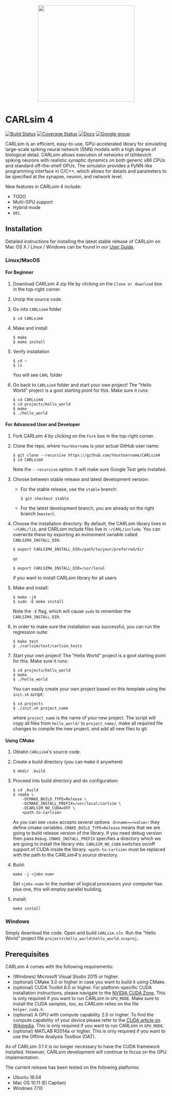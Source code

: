 <div align="center">
	<img src="http://socsci.uci.edu/~jkrichma/CARL-Logo-small.jpg" width="300"/>
</div>

# CARLsim 4

[![Build Status](https://travis-ci.org/UCI-CARL/CARLsim4.svg?branch=master)](https://travis-ci.org/UCI-CARL/CARLsim4)
[![Coverage Status](https://coveralls.io/repos/github/UCI-CARL/CARLsim4/badge.svg?branch=master)](https://coveralls.io/github/UCI-CARL/CARLsim4?branch=master)
[![Docs](https://img.shields.io/badge/docs-v4.0.0-blue.svg)](http://uci-carl.github.io/CARLsim4)
[![Google group](https://img.shields.io/badge/Google-Discussion%20group-blue.svg)](https://groups.google.com/forum/#!forum/carlsim-snn-simulator)

CARLsim is an efficient, easy-to-use, GPU-accelerated library for simulating large-scale spiking neural network (SNN) models with a high degree of biological detail. CARLsim allows execution of networks of Izhikevich spiking neurons with realistic synaptic dynamics on both generic x86 CPUs and standard off-the-shelf GPUs. The simulator provides a PyNN-like programming interface in C/C++, which allows for details and parameters to be specified at the synapse, neuron, and network level.

New features in CARLsim 4 include:
- TODO
- Multi-GPU support
- Hybrid mode
- etc.


## Installation

Detailed instructions for installing the latest stable release of CARLsim on Mac OS X / Linux / Windows
can be found in our [User Guide](http://uci-carl.github.io/CARLsim4/ch1_getting_started.html).

### Linux/MacOS

#### For Beginner

1. Download CARLsim 4 zip file by clicking on the `Clone or download` box in the top-right corner.

2. Unzip the source code.

3. Go into `CARLsim4` folder
   ```
   $ cd CARLsim4
   ```

4. Make and install
   ```
   $ make
   $ make install
   ```

5. Verify installation
   ```
   $ cd ~
   $ ls
   ```
   You will see `CARL` folder

6. Go back to `CARLsim4` folder and start your own project! The "Hello World" project is a goot starting point for this.
   Make sure it runs:
   ```
   $ cd CARLsim4
   $ cd projects/hello_world
   $ make
   $ ./hello_world
   ```

#### For Advanced User and Developer

1. Fork CARLsim 4 by clicking on the `Fork` box in the top-right corner.

2. Clone the repo, where `YourUsername` is your actual GitHub user name:
   ```
   $ git clone --recursive https://github.com/YourUsername/CARLsim4
   $ cd CARLsim4
   ```
   Note the `--recursive` option: It will make sure Google Test gets installed.

3. Choose between stable release and latest development version:
   - For the stable release, use the `stable` branch:
     ```
     $ git checkout stable
     ```
   - For the latest development branch, you are already on the right branch (`master`).

4. Choose the installation directory: By default, the CARLsim library lives in `~/CARL/lib`, and CARLsim include files live in `~/CARL/include`.
    You can overwrite these by exporting an evironment variable called `CARLSIM4_INSTALL_DIR`:
    ```
    $ export CARLSIM4_INSTALL_DIR=/path/to/your/preferred/dir
    ```
    or
    ```
    $ export CARLSIM4_INSTALL_DIR=/usr/local
    ```
    if you want to install CARLsim library for all users

5. Make and install:
   ```
   $ make -j4
   $ sudo -E make install
   ```
   Note the `-E` flag, which will cause `sudo` to remember the `CARLSIM4_INSTALL_DIR`.

7. In order to make sure the installation was successful, you can run the regression suite:

   ```
   $ make test
   $ ./carlsim/test/carlsim_tests
   ```
   
8. Start your own project! The "Hello World" project is a goot starting point for this.
   Make sure it runs:

   ```
   $ cd projects/hello_world
   $ make
   $ ./hello_world
   ```

   You can easily create your own project based on this template using the `init.sh` script:

   ```
   $ cd projects
   $ ./init.sh project_name
   ```
   where `project_name` is the name of your new project.
   The script will copy all files from `hello_world/` to `project_name/`, make all required
   file changes to compile the new project, and add all new files to git.

#### Using CMake

1. Obtatin `CARLsim4`'s source code.

2. Create a build directory (you can make it anywhere)

   ```
   $ mkdir .build
   ```

3. Proceed into build directory and do configuration:

   ```
   $ cd .build
   $ cmake \
       -DCMAKE_BUILD_TYPE=Release \
       -DCMAKE_INSTALL_PREFIX=/usr/local/carlsim \
       -DCARLSIM_NO_CUDA=OFF \
       <path-to-carlsim>
   ```

   As you can see `cmake` accepts several options `-D<name>=<value>`: they define cmake variables.
   `CMAKE_BUILD_TYPE=Release` means that we are going to build release version of the library.
   If you need debug version then pass `Debug`.
   `CMAKE_INSTALL_PREFIX` specifies a directory which we are going to install the library into.
   `CARLSIM_NO_CUDA` switches on/off support of CUDA inside the library.
   `<path-to-carlsim>` must be replaced with the path to the CARLsim4's source directory.

4. Build:

   ```
   make -j <jobs-num>
   ```
   
   Set `<jobs-num>` to the number of logical processors your computer has plus one,
   this will employ parallel building.

5. Install:

   ```
   make install
   ```

### Windows

Simply download the code. Open and build `CARLsim.sln`. Run the "Hello World" project file
`projects\hello_world\hello_world.vcxproj`.


## Prerequisites

CARLsim 4 comes with the following requirements:
- (Windows) Microsoft Visual Studio 2015 or higher.
- (optional) CMake 3.0 or higher in case you want to build it using CMake.
- (optional) CUDA Toolkit 6.0 or higher. For platform-specific CUDA installation instructions, please navigate to 
  the [NVIDIA CUDA Zone](https://developer.nvidia.com/cuda-zone).
  This is only required if you want to run CARLsim in `GPU_MODE`. Make sure to install the 
  CUDA samples, too, as CARLsim relies on the file `helper_cuda.h`.
- (optional) A GPU with compute capability 2.0 or higher. To find the compute capability of your device please 
  refer to the [CUDA article on Wikipedia](http://en.wikipedia.org/wiki/CUDA).
  This is only required if you want to run CARLsim in `GPU_MODE`.
- (optional) MATLAB R2014a or higher. This is only required if you want to use the Offline Analysis Toolbox (OAT).

As of CARLsim 3.1 it is no longer necessary to have the CUDA framework installed. However, CARLsim development 
will continue to focus on the GPU implementation.

The current release has been tested on the following platforms:
- Ubuntu 16.04
- Mac OS 10.11 (El Capitan)
- Windows 7/10
